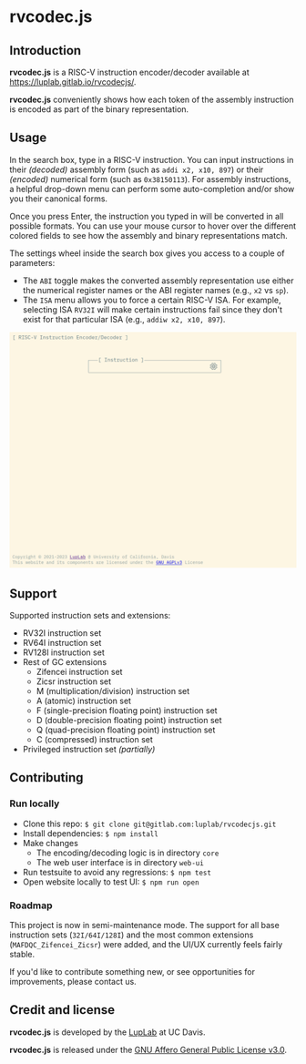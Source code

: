 # rvcodec.js

## Introduction

**rvcodec.js** is a RISC-V instruction encoder/decoder available at
<https://luplab.gitlab.io/rvcodecjs/>.

**rvcodec.js** conveniently shows how each token of the assembly instruction is
encoded as part of the binary representation.

## Usage

In the search box, type in a RISC-V instruction. You can input instructions in
their *(decoded)* assembly form (such as `addi x2, x10, 897`) or their
*(encoded)* numerical form (such as `0x38150113`). For assembly instructions, a
helpful drop-down menu can perform some auto-completion and/or show you their
canonical forms.

Once you press Enter, the instruction you typed in will be converted in all
possible formats. You can use your mouse cursor to hover over the different
colored fields to see how the assembly and binary representations match.

The settings wheel inside the search box gives you access to a couple of
parameters:

- The `ABI` toggle makes the converted assembly representation use either the
  numerical register names or the ABI register names (e.g., `x2` vs `sp`).
- The `ISA` menu allows you to force a certain RISC-V ISA. For example,
  selecting ISA `RV32I` will make certain instructions fail since they don't
  exist for that particular ISA (e.g., `addiw x2, x10, 897`).

![](docs/screencast.gif)

## Support

Supported instruction sets and extensions:

- RV32I instruction set
- RV64I instruction set
- RV128I instruction set
- Rest of GC extensions
    - Zifencei instruction set
    - Zicsr instruction set
    - M (multiplication/division) instruction set
    - A (atomic) instruction set
    - F (single-precision floating point) instruction set
    - D (double-precision floating point) instruction set
    - Q (quad-precision floating point) instruction set
    - C (compressed) instruction set
- Privileged instruction set *(partially)*

## Contributing

### Run locally

- Clone this repo: `$ git clone git@gitlab.com:luplab/rvcodecjs.git`
- Install dependencies: `$ npm install`
- Make changes
    * The encoding/decoding logic is in directory `core`
    * The web user interface is in directory `web-ui`
- Run testsuite to avoid any regressions: `$ npm test`
- Open website locally to test UI: `$ npm run open`

### Roadmap

This project is now in semi-maintenance mode. The support for all base
instruction sets (`32I/64I/128I`) and the most common extensions
(`MAFDQC_Zifencei_Zicsr`) were added, and the UI/UX currently feels fairly
stable.

If you'd like to contribute something new, or see opportunities for
improvements, please contact us.

## Credit and license

**rvcodec.js** is developed by the [LupLab](https://luplab.cs.ucdavis.edu/) at
UC Davis.

**rvcodec.js** is released under the [GNU Affero General Public License
v3.0](https://www.gnu.org/licenses/agpl-3.0.en.html).
